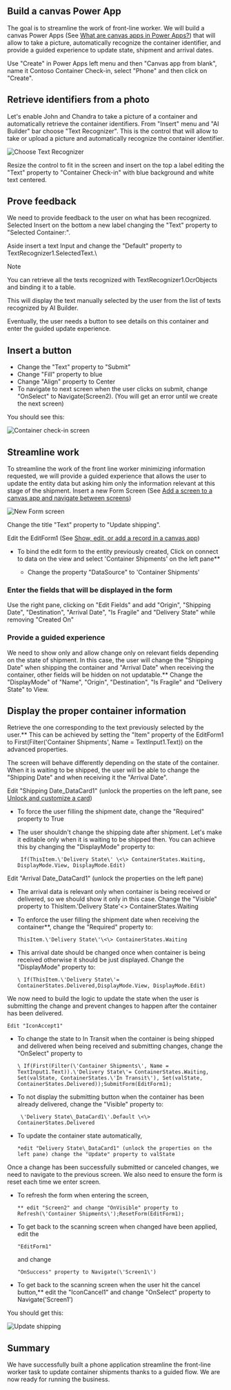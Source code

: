 ## Build a canvas Power App

The goal is to streamline the work of front-line worker. We will build a canvas Power Apps (See [What are canvas apps in Power Apps?](https://docs.microsoft.com/powerapps/maker/canvas-apps/getting-started)) that will allow to take a picture, automatically recognize the container identifier, and provide a guided experience to update state, shipment and arrival dates.

Use "Create" in Power Apps left menu and then "Canvas app from blank", name it Contoso Container Check-in, select "Phone" and then click on "Create".

## Retrieve identifiers from a photo

Let's enable John and Chandra to take a picture of a container and automatically retrieve the container identifiers. From "Insert" menu and "AI Builder" bar choose "Text Recognizer". This is the control that will allow to take or upload a picture and automatically recognize the container identifier.

![Choose Text Recognizer](../media/image10.png)

Resize the control to fit in the screen and insert on the top a label editing the "Text" property to "Container Check-in" with blue background and white text centered.

## Prove feedback

We need to provide feedback to the user on what has been recognized. Selected Insert on the bottom a new label changing the "Text" property to "Selected Container:".

Aside insert a text Input and change the "Default" property to TextRecognizer1.SelectedText.\

>[!NOTE] 
>You can retrieve all the texts recognized with TextRecognizer1.OcrObjects and binding it to a table.

This will display the text manually selected by the user from the list of texts recognized by AI Builder.

Eventually, the user needs a button to see details on this container and enter the guided update experience.

## Insert a button

-   Change the "Text" property to "Submit"
-   Change "Fill" property to blue
-   Change "Align" property to Center
-   To navigate to next screen when the user clicks on submit, change "OnSelect" to Navigate(Screen2). (You will get an error until we create the next screen)

You should see this:

![Container check-in screen](../media/image11.png)

## Streamline work

To streamline the work of the front line worker minimizing information requested, we will provide a guided experience that allows the user to update the entity data but asking him only the information relevant at this stage of the shipment. Insert a new Form Screen (See [Add a screen to a canvas app and navigate between screens](https://docs.microsoft.com/powerapps/maker/canvas-apps/add-screen-context-variables))

![New Form screen](../media/image12.png)

Change the title "Text" property to "Update shipping".

Edit the EditForm1 (See [Show, edit, or add a record in a canvas app](https://docs.microsoft.com/powerapps/maker/canvas-apps/add-form))

-  To bind the edit form to the entity previously created, Click on connect to data on the view and select 'Container Shipments' on the left pane**

    -   Change the property "DataSource" to 'Container Shipments'

### Enter the fields that will be displayed in the form

Use the right pane, clicking on "Edit Fields" and add "Origin", "Shipping Date", "Destination", "Arrival Date", "Is Fragile" and "Delivery State" while removing "Created On"

### Provide a guided experience
We need to show only and allow change only on relevant fields depending on the state of shipment. In this case, the user will change the "Shipping Date" when shipping the container and "Arrival Date" when receiving the container, other fields will be hidden on not updatable.** Change the "DisplayMode" of "Name", "Origin", "Destination", "Is Fragile" and "Delivery State" to View.

## Display the proper container information

Retrieve the one corresponding to the text previously selected by the user.** This can be achieved by setting the "Item" property of the EditForm1 to First(Filter(\'Container Shipments\', Name = TextInput1.Text)) on the advanced properties.

The screen will behave differently depending on the state of the container. When it is waiting to be shipped, the user will be able to change the "Shipping Date" and when receiving it the "Arrival Date".

Edit "Shipping Date\_DataCard1" (unlock the properties on the left pane, see [Unlock and customize a card](https://docs.microsoft.com/powerapps/maker/canvas-apps/customize-card#unlock-and-customize-a-card))

-   To force the user filling the shipment date, change the "Required" property to True

-   The user shouldn't change the shipping date after shipment. Let's make it editable only when it is waiting to be shipped then.
    You can achieve this by changing the "DisplayMode" property to:
    
    ``` If(ThisItem.\'Delivery State\' \<\> ContainerStates.Waiting, DisplayMode.View, DisplayMode.Edit)```

Edit "Arrival Date\_DataCard1" (unlock the properties on the left pane)

-   The arrival data is relevant only when container is being received or delivered, so we should show it only in this case. Change the "Visible" property to ThisItem.\'Delivery State\'\<\> ContainerStates.Waiting

-   To enforce the user filling the shipment date when receiving the container**, change the "Required" property to:

    ```ThisItem.\'Delivery State\'\<\> ContainerStates.Waiting```

-   This arrival date should be changed once when container is being received otherwise it should be just displayed. Change the "DisplayMode" property to:

    ```\ If(ThisItem.\'Delivery State\'= ContainerStates.Delivered,DisplayMode.View, DisplayMode.Edit)```

We now need to build the logic to update the state when the user is submitting the change and prevent changes to happen after the container has been delivered.

```Edit "IconAccept1"```

-   To change the state to In Transit when the container is being shipped and delivered when being received and submitting changes, change the "OnSelect" property to

    ```\ If(First(Filter(\'Container Shipments\', Name = TextInput1.Text)).\'Delivery State\'= ContainerStates.Waiting, Set(valState, ContainerStates.\'In Transit\'), Set(valState, ContainerStates.Delivered));SubmitForm(EditForm1);```

-   To not display the submitting button when the container has been already delivered, change the "Visible" property to:

    ``` \'Delivery State\_DataCard1\'.Default \<\> ContainerStates.Delivered```

- To update the container state automatically,

    ```*edit "Delivery State\_DataCard1" (unlock the properties on the left pane) change the "Update" property to valState```

Once a change has been successfully submitted or canceled changes, we need to navigate to the previous screen. We also need to ensure the form is reset each time we enter screen.

- To refresh the form when entering the screen,

    ```** edit "Screen2" and change "OnVisible" property to Refresh(\'Container Shipments\');ResetForm(EditForm1);```

- To get back to the scanning screen when changed have been applied, edit the 

    ```"EditForm1"```
    
     and change 
     
     ```"OnSuccess" property to Navigate(\'Screen1\')```

- To get back to the scanning screen when the user hit the cancel button,** edit the "IconCancel1" and change "OnSelect" property to Navigate(\'Screen1\')

You should get this:

![Update shipping](../media/image13.png)

## Summary

We have successfully built a phone application streamline the front-line worker task to update container shipments thanks to a guided flow. We are now ready for running the business.
